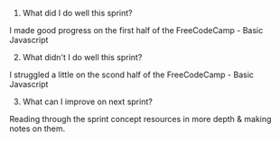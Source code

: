 1) What did I do well this sprint?

I made good progress on the first half of the FreeCodeCamp - Basic Javascript


2) What didn't I do well this sprint?

I struggled a little on the scond half of the FreeCodeCamp - Basic Javascript


3) What can I improve on next sprint?

Reading through the sprint concept resources in more depth & making notes on them.


